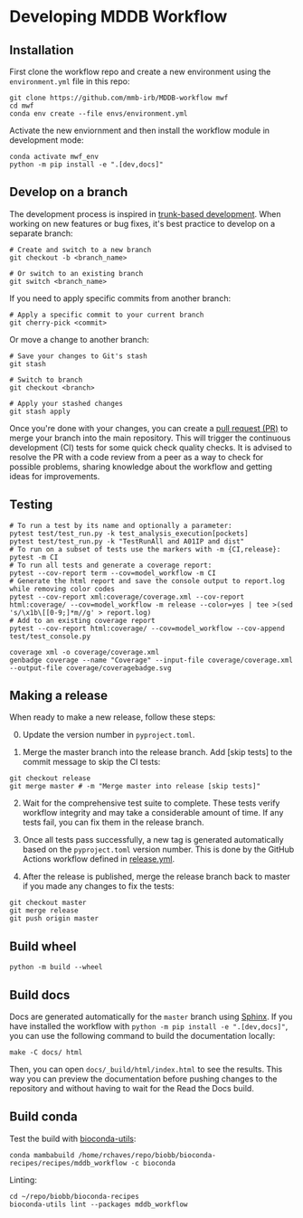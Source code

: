 # Developing MDDB Workflow

## Installation

First clone the workflow repo and create a new environment using the `environment.yml` file in this repo:

``` shell
git clone https://github.com/mmb-irb/MDDB-workflow mwf
cd mwf
conda env create --file envs/environment.yml
```

Activate the new enviornment and then install the workflow module in development mode:

``` shell
conda activate mwf_env
python -m pip install -e ".[dev,docs]"
```

## Develop on a branch

The development process is inspired in [trunk-based development](https://trunkbaseddevelopment.com/). When working on new features or bug fixes, it's best practice to develop on a separate branch:

```shell
# Create and switch to a new branch
git checkout -b <branch_name>

# Or switch to an existing branch
git switch <branch_name>
```
If you need to apply specific commits from another branch:

```shell
# Apply a specific commit to your current branch
git cherry-pick <commit>
```

Or move a change to another branch:
```shell
# Save your changes to Git's stash
git stash

# Switch to branch
git checkout <branch>

# Apply your stashed changes
git stash apply  
```

Once you're done with your changes, you can create a [pull request (PR)](https://github.com/mmb-irb/MDDB-workflow/pulls) to merge your branch into the main repository. This will trigger the continuous development (CI) tests for some quick check quality checks. It is advised to resolve the PR  with a code review from a peer as a way to check for possible problems, sharing knowledge about the workflow and getting ideas for improvements.

## Testing
```shell
# To run a test by its name and optionally a parameter:
pytest test/test_run.py -k test_analysis_execution[pockets]
pytest test/test_run.py -k "TestRunAll and A01IP and dist"
# To run on a subset of tests use the markers with -m {CI,release}:
pytest -m CI
# To run all tests and generate a coverage report:
pytest --cov-report term --cov=model_workflow -m CI
# Generate the html report and save the console output to report.log while removing color codes
pytest --cov-report xml:coverage/coverage.xml --cov-report html:coverage/ --cov=model_workflow -m release --color=yes | tee >(sed 's/\x1b\[[0-9;]*m//g' > report.log)
# Add to an existing coverage report
pytest --cov-report html:coverage/ --cov=model_workflow --cov-append test/test_console.py
```
```shell
coverage xml -o coverage/coverage.xml
genbadge coverage --name "Coverage" --input-file coverage/coverage.xml  --output-file coverage/coveragebadge.svg
```

## Making a release

When ready to make a new release, follow these steps:

0. Update the version number in `pyproject.toml`.

1. Merge the master branch into the release branch. Add [skip tests] to the commit message to skip the CI tests:

```shell
git checkout release
git merge master # -m "Merge master into release [skip tests]"
```

2. Wait for the comprehensive test suite to complete. These tests verify workflow integrity and may take a considerable amount of time. If any tests fail, you can fix them in the release branch.

3. Once all tests pass successfully, a new tag is generated automatically based on the `pyproject.toml` version number. This is done by the GitHub Actions workflow defined in [release.yml](https://github.com/mmb-irb/MDDB-workflow/blob/master/DEVELOPMENT.md).

4. After the release is published, merge the release branch back to master if you made any changes to fix the tests:

```shell
git checkout master
git merge release
git push origin master
``` 

## Build wheel

`python -m build --wheel`

## Build docs
Docs are generated automatically for the `master` branch using [Sphinx](https://www.sphinx-doc.org/en/master/). If you have installed the workflow with `python -m pip install -e ".[dev,docs]"`, you can use the following command to build the documentation locally:
```shell
make -C docs/ html
```

Then, you can open `docs/_build/html/index.html` to see the results. This way you can preview the documentation before pushing changes to the repository and without having to wait for the Read the Docs build.

## Build conda

Test the build with [bioconda-utils](https://bioconda.github.io/contributor/building-locally.html):

```shell
conda mambabuild /home/rchaves/repo/biobb/bioconda-recipes/recipes/mddb_workflow -c bioconda
```

Linting:
```shell
cd ~/repo/biobb/bioconda-recipes
bioconda-utils lint --packages mddb_workflow
```